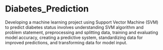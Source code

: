 # Diabetes_Prediction
Developing a machine learning project using Support Vector Machine (SVM) to predict diabetes status involves understanding SVM algorithm and problem statement, preprocessing and splitting data, training and evaluating model accuracy, creating a predictive system, standardizing data for improved predictions, and transforming data for model input.

